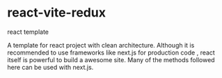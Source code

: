 # react-vite-redux

react template

A template for react project with clean architecture. Although it is recommended to use frameworks like next.js for production code , react itself is powerful to build a awesome site. Many of the methods followed here can be used with next.js.
